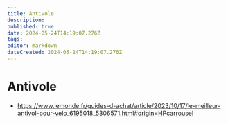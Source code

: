 ```yaml
---
title: Antivole
description: 
published: true
date: 2024-05-24T14:19:07.276Z
tags: 
editor: markdown
dateCreated: 2024-05-24T14:19:07.276Z
---
```


# Antivole

- <https://www.lemonde.fr/guides-d-achat/article/2023/10/17/le-meilleur-antivol-pour-velo_6195018_5306571.html#origin=HPcarrousel>
